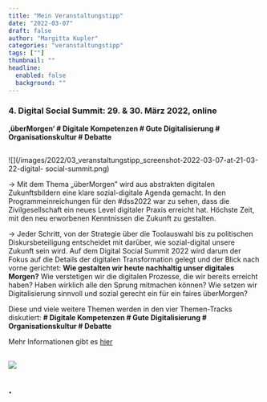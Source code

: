 ```yaml
---
title: "Mein Veranstaltungstipp"
date: "2022-03-07"
draft: false
author: "Margitta Kupler"
categories: "veranstaltungstipp"
tags: [""]
thumbnail: ""
headline:
  enabled: false
  background: ""
---
```


### 4\. Digital Social Summit: 29\. & 30\. März 2022, online

**‚überMorgen‘ # Digitale Kompetenzen # Gute Digitalisierung #
Organisationskultur # Debatte**

##
![](/images/2022/03_veranstaltungstipp_screenshot-2022-03-07-at-21-03-22-digital-
social-summit.png)

→ Mit dem Thema „überMorgen” wird aus abstrakten digitalen Zukunftsbildern
eine klare sozial-digitale Agenda gemacht. In den Programmeinreichungen für
den #dss2022 war zu sehen, dass die Zivilgesellschaft ein neues Level
digitaler Praxis erreicht hat. Höchste Zeit, mit den neu erworbenen
Kenntnissen die Zukunft zu gestalten.

→ Jeder Schritt, von der Strategie über die Toolauswahl bis zu politischen
Diskursbeteiligung entscheidet mit darüber, wie sozial-digital unsere Zukunft
sein wird. Auf dem Digital Social Summit 2022 wird darum der Fokus auf die
Details der digitalen Transformation gelegt und der Blick nach vorne
gerichtet: **Wie gestalten wir heute nachhaltig unser digitales Morgen?** Wie
verstetigen wir die digitalen Prozesse, die wir bereits erreicht haben? Haben
wirklich alle den Sprung mitmachen können? Wie setzen wir Digitalisierung
sinnvoll und sozial gerecht ein für ein faires überMorgen?

Diese und viele weitere Themen werden in den vier Themen-Tracks diskutiert:
**# Digitale Kompetenzen # Gute Digitalisierung # Organisationskultur #
Debatte**

Mehr Informationen gibt es [hier](https://digital-social-summit.de/
"#dss2022")

##

## ![](/images/2022/03_veranstaltungstipp_pkonkret_schmetterling2.jpg)

## .



<!--more-->

